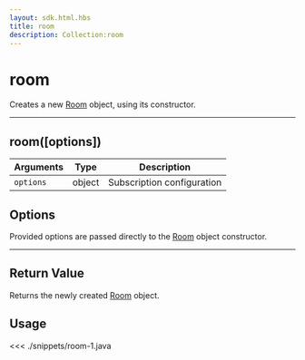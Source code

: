 ```yaml
---
layout: sdk.html.hbs
title: room
description: Collection:room
---
```


# room

Creates a new [Room](/sdk/android/3/controllers/room//) object, using its constructor.

---

## room([options])

| Arguments | Type   | Description                |
| --------- | ------ | -------------------------- |
| `options` | object | Subscription configuration |

## Options

Provided options are passed directly to the [Room](/sdk/android/3/controllers/room//) object constructor.

---

## Return Value

Returns the newly created [Room](/sdk/android/3/controllers/room//) object.

## Usage

<<< ./snippets/room-1.java

